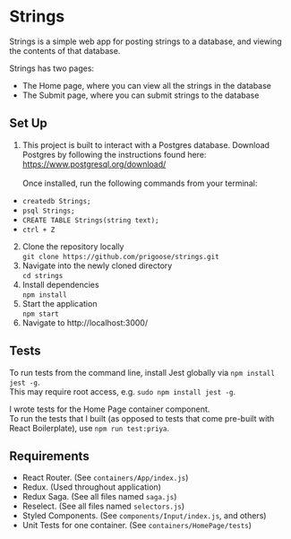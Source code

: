 # Strings
Strings is a simple web app for posting strings to a database, and viewing the contents of that database.

Strings has two pages:
- The Home page, where you can view all the strings in the database
- The Submit page, where you can submit strings to the database

## Set Up
1. This project is built to interact with a Postgres database. Download Postgres by following the instructions found here: https://www.postgresql.org/download/
<br><br>
Once installed, run the following commands from your terminal:
- `createdb Strings;` 
- `psql Strings;`
- `CREATE TABLE Strings(string text);`
- `ctrl + Z`
2. Clone the repository locally<br>
`git clone https://github.com/prigoose/strings.git`
2. Navigate into the newly cloned directory<br>
`cd strings`
3. Install dependencies<br>
`npm install`
4. Start the application<br>
`npm start`
5. Navigate to http://localhost:3000/
 
 ## Tests
To run tests from the command line, install Jest globally via `npm install jest -g`. <br>This may require root access, e.g. `sudo npm install jest -g`.

I wrote tests for the Home Page container component.
<br>To run the tests that I built (as opposed to tests that come pre-built with React Boilerplate), use `npm run test:priya`.

## Requirements
- React Router.
(See `containers/App/index.js`)
- Redux.
(Used throughout application)
- Redux Saga.
(See all files named `saga.js`)
- Reselect.
(See all files named `selectors.js`)
- Styled Components.
(See `components/Input/index.js`, and others)
- Unit Tests for one container. 
(See `containers/HomePage/tests`)
